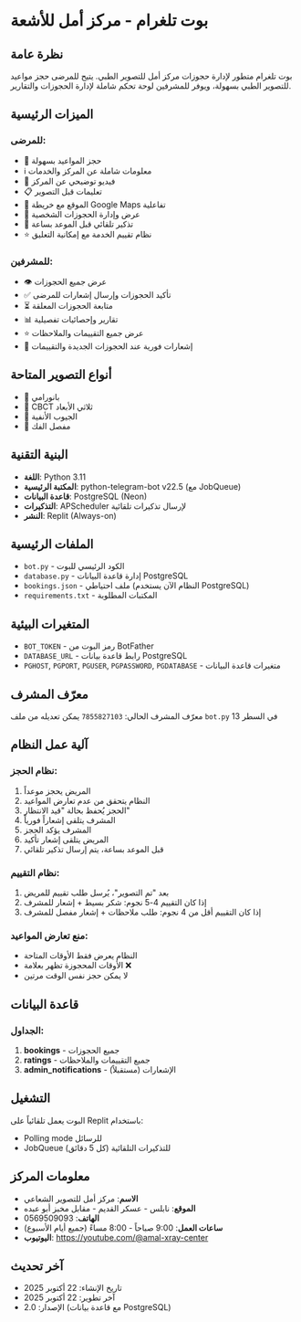 # بوت تلغرام - مركز أمل للأشعة

## نظرة عامة
بوت تلغرام متطور لإدارة حجوزات مركز أمل للتصوير الطبي. يتيح للمرضى حجز مواعيد للتصوير الطبي بسهولة، ويوفر للمشرفين لوحة تحكم شاملة لإدارة الحجوزات والتقارير.

## الميزات الرئيسية

### للمرضى:
- 📅 حجز المواعيد بسهولة
- ℹ️ معلومات شاملة عن المركز والخدمات
- 🎥 فيديو توضيحي عن المركز
- 📋 تعليمات قبل التصوير
- 📍 الموقع مع خريطة Google Maps تفاعلية
- 🦷 عرض وإدارة الحجوزات الشخصية
- 🔔 تذكير تلقائي قبل الموعد بساعة
- ⭐ نظام تقييم الخدمة مع إمكانية التعليق

### للمشرفين:
- 👁️ عرض جميع الحجوزات
- ✅ تأكيد الحجوزات وإرسال إشعارات للمرضى
- ⏳ متابعة الحجوزات المعلقة
- 📊 تقارير وإحصائيات تفصيلية
- ⭐ عرض جميع التقييمات والملاحظات
- 🔔 إشعارات فورية عند الحجوزات الجديدة والتقييمات

## أنواع التصوير المتاحة
- 📸 بانورامي
- 🦴 CBCT ثلاثي الأبعاد
- 👃 الجيوب الأنفية
- 🦷 مفصل الفك

## البنية التقنية
- **اللغة**: Python 3.11
- **المكتبة الرئيسية**: python-telegram-bot v22.5 (مع JobQueue)
- **قاعدة البيانات**: PostgreSQL (Neon)
- **التذكيرات**: APScheduler لإرسال تذكيرات تلقائية
- **النشر**: Replit (Always-on)

## الملفات الرئيسية
- `bot.py` - الكود الرئيسي للبوت
- `database.py` - إدارة قاعدة البيانات PostgreSQL
- `bookings.json` - ملف احتياطي (النظام الآن يستخدم PostgreSQL)
- `requirements.txt` - المكتبات المطلوبة

## المتغيرات البيئية
- `BOT_TOKEN` - رمز البوت من BotFather
- `DATABASE_URL` - رابط قاعدة بيانات PostgreSQL
- `PGHOST`, `PGPORT`, `PGUSER`, `PGPASSWORD`, `PGDATABASE` - متغيرات قاعدة البيانات

## معرّف المشرف
معرّف المشرف الحالي: `7855827103`
يمكن تعديله من ملف `bot.py` في السطر 13

## آلية عمل النظام

### نظام الحجز:
1. المريض يحجز موعداً
2. النظام يتحقق من عدم تعارض المواعيد
3. الحجز يُحفظ بحالة "قيد الانتظار"
4. المشرف يتلقى إشعاراً فورياً
5. المشرف يؤكد الحجز
6. المريض يتلقى إشعار تأكيد
7. قبل الموعد بساعة، يتم إرسال تذكير تلقائي

### نظام التقييم:
1. بعد "تم التصوير"، يُرسل طلب تقييم للمريض
2. إذا كان التقييم 4-5 نجوم: شكر بسيط + إشعار للمشرف
3. إذا كان التقييم أقل من 4 نجوم: طلب ملاحظات + إشعار مفصل للمشرف

### منع تعارض المواعيد:
- النظام يعرض فقط الأوقات المتاحة
- الأوقات المحجوزة تظهر بعلامة ❌
- لا يمكن حجز نفس الوقت مرتين

## قاعدة البيانات

### الجداول:
1. **bookings** - جميع الحجوزات
2. **ratings** - جميع التقييمات والملاحظات
3. **admin_notifications** - الإشعارات (مستقبلاً)

## التشغيل
البوت يعمل تلقائياً على Replit باستخدام:
- Polling mode للرسائل
- JobQueue للتذكيرات التلقائية (كل 5 دقائق)

## معلومات المركز
- **الاسم**: مركز أمل للتصوير الشعاعي
- **الموقع**: نابلس - عسكر القديم - مقابل مخبز أبو عبده
- **الهاتف**: 0569509093
- **ساعات العمل**: 9:00 صباحاً - 8:00 مساءً (جميع أيام الأسبوع)
- **اليوتيوب**: https://youtube.com/@amal-xray-center

## آخر تحديث
- تاريخ الإنشاء: 22 أكتوبر 2025
- آخر تطوير: 22 أكتوبر 2025
- الإصدار: 2.0 (مع قاعدة بيانات PostgreSQL)
